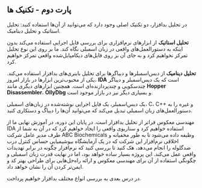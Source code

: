 ## پارت دوم - تکنیک ها

در تحلیل بدافزار، دو تکنیک اصلی وجود دارد که می‌توانید از آن‌ها استفاده کنید: تحلیل استاتیک و تحلیل دینامیک.

**تحلیل استاتیک** از ابزارهای نرم‌افزاری برای بررسی فایل اجرایی استفاده می‌کند بدون اینکه به دستورالعمل‌های واقعی در زبان اسمبلی نگاه کند. ما بر روی این نوع تحلیل تمرکز نخواهیم کرد و به جای آن بر روی فایل‌های دیکامپایل‌شده واقعی تمرکز خواهیم کرد.

**تحلیل دینامیک** از دیس‌اسمبلرها و دیباگرها برای تحلیل باینری‌های بدافزار استفاده می‌کند. یکی از محبوب‌ترین ابزارها در بازار امروز، **IDA** است که یک دیس‌اسمبلر و دیباگر چندسکویی و چندپردازنده‌ای است. همچنین ابزارهای دیگری مانند **Hopper Disassembler**، **OllyDbg** و بسیاری دیگر نیز در بازار موجود است.

یک دیس‌اسمبلر، یک فایل اجرایی نوشته‌شده در زبان‌های اسمبلی، C، C++ و غیره را به دستورالعمل‌های زبان اسمبلی تبدیل می‌کند که می‌توانید آن‌ها را دیباگ و دستکاری کنید.

مهندسی معکوس فراتر از تحلیل بدافزار است. در پایان این دوره، در آموزش نهایی ما از IDA استفاده خواهیم کرد و سناریوی واقعی را ایجاد خواهیم کرد که در آن به شما از طرف مدیر عامل شرکت ABC Biochemicals وظیفه داده می‌شود تا به طور مخفیانه و اخلاقی نرم‌افزار این شرکت که در یک آزمایشگاه بیوشیمیایی حساس کنترل درب ضدگلوله را انجام می‌دهد، هک کنید تا بررسی کنید که نرم‌افزار چگونه در برابر تهدیدات واقعی عمل می‌کند. این پروژه بسیار ساده خواهد بود، اما در نهایت قدرت زبان اسمبلی و چگونگی استفاده از آن برای مهندسی معکوس و ارائه راه‌حل‌هایی برای طراحی بهتر کد و ایمن‌تر کردن آن را نشان خواهد داد.

در درس بعدی به بررسی انواع مختلف بدافزار خواهیم پرداخت.